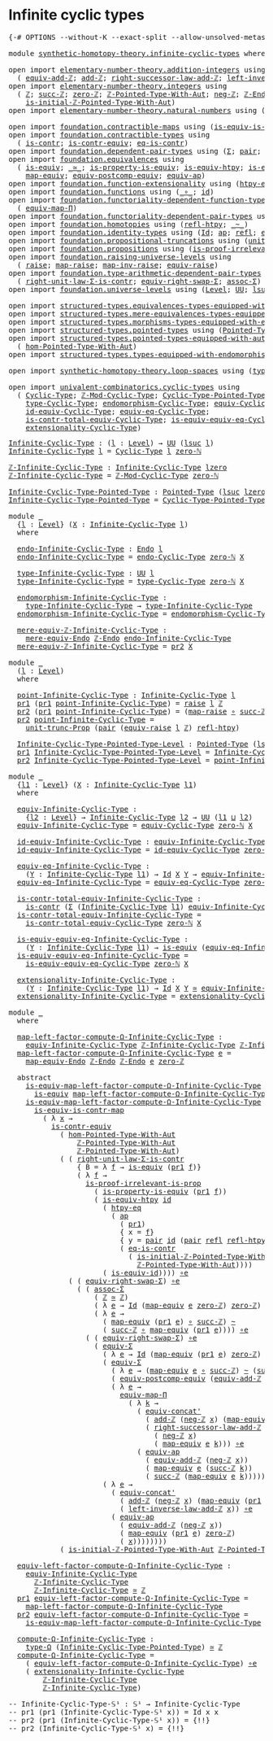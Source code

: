 # Infinite cyclic types

<pre class="Agda"><a id="34" class="Symbol">{-#</a> <a id="38" class="Keyword">OPTIONS</a> <a id="46" class="Pragma">--without-K</a> <a id="58" class="Pragma">--exact-split</a> <a id="72" class="Pragma">--allow-unsolved-metas</a> <a id="95" class="Symbol">#-}</a>

<a id="100" class="Keyword">module</a> <a id="107" href="synthetic-homotopy-theory.infinite-cyclic-types.html" class="Module">synthetic-homotopy-theory.infinite-cyclic-types</a> <a id="155" class="Keyword">where</a>

<a id="162" class="Keyword">open</a> <a id="167" class="Keyword">import</a> <a id="174" href="elementary-number-theory.addition-integers.html" class="Module">elementary-number-theory.addition-integers</a> <a id="217" class="Keyword">using</a>
  <a id="225" class="Symbol">(</a> <a id="227" href="elementary-number-theory.addition-integers.html#13897" class="Function">equiv-add-ℤ</a><a id="238" class="Symbol">;</a> <a id="240" href="elementary-number-theory.addition-integers.html#1505" class="Function">add-ℤ</a><a id="245" class="Symbol">;</a> <a id="247" href="elementary-number-theory.addition-integers.html#4016" class="Function">right-successor-law-add-ℤ</a><a id="272" class="Symbol">;</a> <a id="274" href="elementary-number-theory.addition-integers.html#7179" class="Function">left-inverse-law-add-ℤ</a><a id="296" class="Symbol">)</a>
<a id="298" class="Keyword">open</a> <a id="303" class="Keyword">import</a> <a id="310" href="elementary-number-theory.integers.html" class="Module">elementary-number-theory.integers</a> <a id="344" class="Keyword">using</a>
  <a id="352" class="Symbol">(</a> <a id="354" href="elementary-number-theory.integers.html#1907" class="Function">ℤ</a><a id="355" class="Symbol">;</a> <a id="357" href="elementary-number-theory.integers.html#3491" class="Function">succ-ℤ</a><a id="363" class="Symbol">;</a> <a id="365" href="elementary-number-theory.integers.html#2150" class="Function">zero-ℤ</a><a id="371" class="Symbol">;</a> <a id="373" href="elementary-number-theory.integers.html#11384" class="Function">ℤ-Pointed-Type-With-Aut</a><a id="396" class="Symbol">;</a> <a id="398" href="elementary-number-theory.integers.html#3916" class="Function">neg-ℤ</a><a id="403" class="Symbol">;</a> <a id="405" href="elementary-number-theory.integers.html#3816" class="Function">ℤ-Endo</a><a id="411" class="Symbol">;</a>
    <a id="417" href="elementary-number-theory.integers.html#20883" class="Function">is-initial-ℤ-Pointed-Type-With-Aut</a><a id="451" class="Symbol">)</a>
<a id="453" class="Keyword">open</a> <a id="458" class="Keyword">import</a> <a id="465" href="elementary-number-theory.natural-numbers.html" class="Module">elementary-number-theory.natural-numbers</a> <a id="506" class="Keyword">using</a> <a id="512" class="Symbol">(</a><a id="513" href="elementary-number-theory.natural-numbers.html#1551" class="InductiveConstructor">zero-ℕ</a><a id="519" class="Symbol">)</a>

<a id="522" class="Keyword">open</a> <a id="527" class="Keyword">import</a> <a id="534" href="foundation.contractible-maps.html" class="Module">foundation.contractible-maps</a> <a id="563" class="Keyword">using</a> <a id="569" class="Symbol">(</a><a id="570" href="foundation-core.contractible-maps.html#2380" class="Function">is-equiv-is-contr-map</a><a id="591" class="Symbol">)</a>
<a id="593" class="Keyword">open</a> <a id="598" class="Keyword">import</a> <a id="605" href="foundation.contractible-types.html" class="Module">foundation.contractible-types</a> <a id="635" class="Keyword">using</a>
  <a id="643" class="Symbol">(</a> <a id="645" href="foundation-core.contractible-types.html#1006" class="Function">is-contr</a><a id="653" class="Symbol">;</a> <a id="655" href="foundation-core.contractible-types.html#3304" class="Function">is-contr-equiv</a><a id="669" class="Symbol">;</a> <a id="671" href="foundation-core.contractible-types.html#1311" class="Function">eq-is-contr</a><a id="682" class="Symbol">)</a>
<a id="684" class="Keyword">open</a> <a id="689" class="Keyword">import</a> <a id="696" href="foundation.dependent-pair-types.html" class="Module">foundation.dependent-pair-types</a> <a id="728" class="Keyword">using</a> <a id="734" class="Symbol">(</a><a id="735" href="foundation-core.dependent-pair-types.html#515" class="Record">Σ</a><a id="736" class="Symbol">;</a> <a id="738" href="foundation-core.dependent-pair-types.html#588" class="InductiveConstructor">pair</a><a id="742" class="Symbol">;</a> <a id="744" href="foundation-core.dependent-pair-types.html#605" class="Field">pr1</a><a id="747" class="Symbol">;</a> <a id="749" href="foundation-core.dependent-pair-types.html#617" class="Field">pr2</a><a id="752" class="Symbol">)</a>
<a id="754" class="Keyword">open</a> <a id="759" class="Keyword">import</a> <a id="766" href="foundation.equivalences.html" class="Module">foundation.equivalences</a> <a id="790" class="Keyword">using</a>
  <a id="798" class="Symbol">(</a> <a id="800" href="foundation-core.equivalences.html#1556" class="Function">is-equiv</a><a id="808" class="Symbol">;</a> <a id="810" href="foundation-core.equivalences.html#1621" class="Function Operator">_≃_</a><a id="813" class="Symbol">;</a> <a id="815" href="foundation.equivalences.html#12145" class="Function">is-property-is-equiv</a><a id="835" class="Symbol">;</a> <a id="837" href="foundation-core.equivalences.html#10158" class="Function">is-equiv-htpy</a><a id="850" class="Symbol">;</a> <a id="852" href="foundation-core.equivalences.html#2323" class="Function">is-equiv-id</a><a id="863" class="Symbol">;</a> <a id="865" href="foundation-core.equivalences.html#7869" class="Function Operator">_∘e_</a><a id="869" class="Symbol">;</a>
    <a id="875" href="foundation-core.equivalences.html#1821" class="Function">map-equiv</a><a id="884" class="Symbol">;</a> <a id="886" href="foundation.equivalences.html#17466" class="Function">equiv-postcomp-equiv</a><a id="906" class="Symbol">;</a> <a id="908" href="foundation-core.equivalences.html#16746" class="Function">equiv-ap</a><a id="916" class="Symbol">)</a>
<a id="918" class="Keyword">open</a> <a id="923" class="Keyword">import</a> <a id="930" href="foundation.function-extensionality.html" class="Module">foundation.function-extensionality</a> <a id="965" class="Keyword">using</a> <a id="971" class="Symbol">(</a><a id="972" href="foundation-core.function-extensionality.html#965" class="Function">htpy-eq</a><a id="979" class="Symbol">)</a>
<a id="981" class="Keyword">open</a> <a id="986" class="Keyword">import</a> <a id="993" href="foundation.functions.html" class="Module">foundation.functions</a> <a id="1014" class="Keyword">using</a> <a id="1020" class="Symbol">(</a><a id="1021" href="foundation-core.functions.html#420" class="Function Operator">_∘_</a><a id="1024" class="Symbol">;</a> <a id="1026" href="foundation-core.functions.html#322" class="Function">id</a><a id="1028" class="Symbol">)</a>
<a id="1030" class="Keyword">open</a> <a id="1035" class="Keyword">import</a> <a id="1042" href="foundation.functoriality-dependent-function-types.html" class="Module">foundation.functoriality-dependent-function-types</a> <a id="1092" class="Keyword">using</a>
  <a id="1100" class="Symbol">(</a> <a id="1102" href="foundation-core.functoriality-dependent-function-types.html#2227" class="Function">equiv-map-Π</a><a id="1113" class="Symbol">)</a>
<a id="1115" class="Keyword">open</a> <a id="1120" class="Keyword">import</a> <a id="1127" href="foundation.functoriality-dependent-pair-types.html" class="Module">foundation.functoriality-dependent-pair-types</a> <a id="1173" class="Keyword">using</a> <a id="1179" class="Symbol">(</a><a id="1180" href="foundation-core.functoriality-dependent-pair-types.html#10434" class="Function">equiv-Σ</a><a id="1187" class="Symbol">)</a>
<a id="1189" class="Keyword">open</a> <a id="1194" class="Keyword">import</a> <a id="1201" href="foundation.homotopies.html" class="Module">foundation.homotopies</a> <a id="1223" class="Keyword">using</a> <a id="1229" class="Symbol">(</a><a id="1230" href="foundation-core.homotopies.html#741" class="Function">refl-htpy</a><a id="1239" class="Symbol">;</a> <a id="1241" href="foundation-core.homotopies.html#627" class="Function Operator">_~_</a><a id="1244" class="Symbol">)</a>
<a id="1246" class="Keyword">open</a> <a id="1251" class="Keyword">import</a> <a id="1258" href="foundation.identity-types.html" class="Module">foundation.identity-types</a> <a id="1284" class="Keyword">using</a> <a id="1290" class="Symbol">(</a><a id="1291" href="foundation-core.identity-types.html#1767" class="Datatype">Id</a><a id="1293" class="Symbol">;</a> <a id="1295" href="foundation-core.identity-types.html#4003" class="Function">ap</a><a id="1297" class="Symbol">;</a> <a id="1299" href="foundation-core.identity-types.html#1820" class="InductiveConstructor">refl</a><a id="1303" class="Symbol">;</a> <a id="1305" href="foundation.identity-types.html#2709" class="Function">equiv-concat&#39;</a><a id="1318" class="Symbol">)</a>
<a id="1320" class="Keyword">open</a> <a id="1325" class="Keyword">import</a> <a id="1332" href="foundation.propositional-truncations.html" class="Module">foundation.propositional-truncations</a> <a id="1369" class="Keyword">using</a> <a id="1375" class="Symbol">(</a><a id="1376" href="foundation.propositional-truncations.html#2290" class="Function">unit-trunc-Prop</a><a id="1391" class="Symbol">)</a>
<a id="1393" class="Keyword">open</a> <a id="1398" class="Keyword">import</a> <a id="1405" href="foundation.propositions.html" class="Module">foundation.propositions</a> <a id="1429" class="Keyword">using</a> <a id="1435" class="Symbol">(</a><a id="1436" href="foundation-core.propositions.html#3047" class="Function">is-proof-irrelevant-is-prop</a><a id="1463" class="Symbol">)</a>
<a id="1465" class="Keyword">open</a> <a id="1470" class="Keyword">import</a> <a id="1477" href="foundation.raising-universe-levels.html" class="Module">foundation.raising-universe-levels</a> <a id="1512" class="Keyword">using</a>
  <a id="1520" class="Symbol">(</a> <a id="1522" href="foundation.raising-universe-levels.html#973" class="Datatype">raise</a><a id="1527" class="Symbol">;</a> <a id="1529" href="foundation.raising-universe-levels.html#1038" class="InductiveConstructor">map-raise</a><a id="1538" class="Symbol">;</a> <a id="1540" href="foundation.raising-universe-levels.html#1114" class="Function">map-inv-raise</a><a id="1553" class="Symbol">;</a> <a id="1555" href="foundation.raising-universe-levels.html#1550" class="Function">equiv-raise</a><a id="1566" class="Symbol">)</a>
<a id="1568" class="Keyword">open</a> <a id="1573" class="Keyword">import</a> <a id="1580" href="foundation.type-arithmetic-dependent-pair-types.html" class="Module">foundation.type-arithmetic-dependent-pair-types</a> <a id="1628" class="Keyword">using</a>
  <a id="1636" class="Symbol">(</a> <a id="1638" href="foundation-core.type-arithmetic-dependent-pair-types.html#4314" class="Function">right-unit-law-Σ-is-contr</a><a id="1663" class="Symbol">;</a> <a id="1665" href="foundation-core.type-arithmetic-dependent-pair-types.html#11512" class="Function">equiv-right-swap-Σ</a><a id="1683" class="Symbol">;</a> <a id="1685" href="foundation-core.type-arithmetic-dependent-pair-types.html#5675" class="Function">assoc-Σ</a><a id="1692" class="Symbol">)</a>
<a id="1694" class="Keyword">open</a> <a id="1699" class="Keyword">import</a> <a id="1706" href="foundation.universe-levels.html" class="Module">foundation.universe-levels</a> <a id="1733" class="Keyword">using</a> <a id="1739" class="Symbol">(</a><a id="1740" href="Agda.Primitive.html#597" class="Postulate">Level</a><a id="1745" class="Symbol">;</a> <a id="1747" href="foundation-core.universe-levels.html#235" class="Primitive">UU</a><a id="1749" class="Symbol">;</a> <a id="1751" href="Agda.Primitive.html#780" class="Primitive">lsuc</a><a id="1755" class="Symbol">;</a> <a id="1757" href="Agda.Primitive.html#764" class="Primitive">lzero</a><a id="1762" class="Symbol">;</a> <a id="1764" href="Agda.Primitive.html#810" class="Primitive Operator">_⊔_</a><a id="1767" class="Symbol">)</a>

<a id="1770" class="Keyword">open</a> <a id="1775" class="Keyword">import</a> <a id="1782" href="structured-types.equivalences-types-equipped-with-endomorphisms.html" class="Module">structured-types.equivalences-types-equipped-with-endomorphisms</a>
<a id="1846" class="Keyword">open</a> <a id="1851" class="Keyword">import</a> <a id="1858" href="structured-types.mere-equivalences-types-equipped-with-endomorphisms.html" class="Module">structured-types.mere-equivalences-types-equipped-with-endomorphisms</a>
<a id="1927" class="Keyword">open</a> <a id="1932" class="Keyword">import</a> <a id="1939" href="structured-types.morphisms-types-equipped-with-endomorphisms.html" class="Module">structured-types.morphisms-types-equipped-with-endomorphisms</a>
<a id="2000" class="Keyword">open</a> <a id="2005" class="Keyword">import</a> <a id="2012" href="structured-types.pointed-types.html" class="Module">structured-types.pointed-types</a> <a id="2043" class="Keyword">using</a> <a id="2049" class="Symbol">(</a><a id="2050" href="structured-types.pointed-types.html#383" class="Function">Pointed-Type</a><a id="2062" class="Symbol">)</a>
<a id="2064" class="Keyword">open</a> <a id="2069" class="Keyword">import</a> <a id="2076" href="structured-types.pointed-types-equipped-with-automorphisms.html" class="Module">structured-types.pointed-types-equipped-with-automorphisms</a> <a id="2135" class="Keyword">using</a>
  <a id="2143" class="Symbol">(</a> <a id="2145" href="structured-types.pointed-types-equipped-with-automorphisms.html#2515" class="Function">hom-Pointed-Type-With-Aut</a><a id="2170" class="Symbol">)</a>
<a id="2172" class="Keyword">open</a> <a id="2177" class="Keyword">import</a> <a id="2184" href="structured-types.types-equipped-with-endomorphisms.html" class="Module">structured-types.types-equipped-with-endomorphisms</a>

<a id="2236" class="Keyword">open</a> <a id="2241" class="Keyword">import</a> <a id="2248" href="synthetic-homotopy-theory.loop-spaces.html" class="Module">synthetic-homotopy-theory.loop-spaces</a> <a id="2286" class="Keyword">using</a> <a id="2292" class="Symbol">(</a><a id="2293" href="synthetic-homotopy-theory.loop-spaces.html#1115" class="Function">type-Ω</a><a id="2299" class="Symbol">)</a>

<a id="2302" class="Keyword">open</a> <a id="2307" class="Keyword">import</a> <a id="2314" href="univalent-combinatorics.cyclic-types.html" class="Module">univalent-combinatorics.cyclic-types</a> <a id="2351" class="Keyword">using</a>
  <a id="2359" class="Symbol">(</a> <a id="2361" href="univalent-combinatorics.cyclic-types.html#4225" class="Function">Cyclic-Type</a><a id="2372" class="Symbol">;</a> <a id="2374" href="univalent-combinatorics.cyclic-types.html#5695" class="Function">ℤ-Mod-Cyclic-Type</a><a id="2391" class="Symbol">;</a> <a id="2393" href="univalent-combinatorics.cyclic-types.html#5958" class="Function">Cyclic-Type-Pointed-Type</a><a id="2417" class="Symbol">;</a> <a id="2419" href="univalent-combinatorics.cyclic-types.html#4382" class="Function">endo-Cyclic-Type</a><a id="2435" class="Symbol">;</a>
    <a id="2441" href="univalent-combinatorics.cyclic-types.html#4438" class="Function">type-Cyclic-Type</a><a id="2457" class="Symbol">;</a> <a id="2459" href="univalent-combinatorics.cyclic-types.html#4513" class="Function">endomorphism-Cyclic-Type</a><a id="2483" class="Symbol">;</a> <a id="2485" href="univalent-combinatorics.cyclic-types.html#6272" class="Function">equiv-Cyclic-Type</a><a id="2502" class="Symbol">;</a>
    <a id="2508" href="univalent-combinatorics.cyclic-types.html#7111" class="Function">id-equiv-Cyclic-Type</a><a id="2528" class="Symbol">;</a> <a id="2530" href="univalent-combinatorics.cyclic-types.html#7272" class="Function">equiv-eq-Cyclic-Type</a><a id="2550" class="Symbol">;</a>
    <a id="2556" href="univalent-combinatorics.cyclic-types.html#7411" class="Function">is-contr-total-equiv-Cyclic-Type</a><a id="2588" class="Symbol">;</a> <a id="2590" href="univalent-combinatorics.cyclic-types.html#7890" class="Function">is-equiv-equiv-eq-Cyclic-Type</a><a id="2619" class="Symbol">;</a>
    <a id="2625" href="univalent-combinatorics.cyclic-types.html#8168" class="Function">extensionality-Cyclic-Type</a><a id="2651" class="Symbol">)</a>
</pre>
<pre class="Agda"><a id="Infinite-Cyclic-Type"></a><a id="2666" href="synthetic-homotopy-theory.infinite-cyclic-types.html#2666" class="Function">Infinite-Cyclic-Type</a> <a id="2687" class="Symbol">:</a> <a id="2689" class="Symbol">(</a><a id="2690" href="synthetic-homotopy-theory.infinite-cyclic-types.html#2690" class="Bound">l</a> <a id="2692" class="Symbol">:</a> <a id="2694" href="Agda.Primitive.html#597" class="Postulate">Level</a><a id="2699" class="Symbol">)</a> <a id="2701" class="Symbol">→</a> <a id="2703" href="foundation-core.universe-levels.html#235" class="Primitive">UU</a> <a id="2706" class="Symbol">(</a><a id="2707" href="Agda.Primitive.html#780" class="Primitive">lsuc</a> <a id="2712" href="synthetic-homotopy-theory.infinite-cyclic-types.html#2690" class="Bound">l</a><a id="2713" class="Symbol">)</a>
<a id="2715" href="synthetic-homotopy-theory.infinite-cyclic-types.html#2666" class="Function">Infinite-Cyclic-Type</a> <a id="2736" href="synthetic-homotopy-theory.infinite-cyclic-types.html#2736" class="Bound">l</a> <a id="2738" class="Symbol">=</a> <a id="2740" href="univalent-combinatorics.cyclic-types.html#4225" class="Function">Cyclic-Type</a> <a id="2752" href="synthetic-homotopy-theory.infinite-cyclic-types.html#2736" class="Bound">l</a> <a id="2754" href="elementary-number-theory.natural-numbers.html#1551" class="InductiveConstructor">zero-ℕ</a> 

<a id="ℤ-Infinite-Cyclic-Type"></a><a id="2763" href="synthetic-homotopy-theory.infinite-cyclic-types.html#2763" class="Function">ℤ-Infinite-Cyclic-Type</a> <a id="2786" class="Symbol">:</a> <a id="2788" href="synthetic-homotopy-theory.infinite-cyclic-types.html#2666" class="Function">Infinite-Cyclic-Type</a> <a id="2809" href="Agda.Primitive.html#764" class="Primitive">lzero</a>
<a id="2815" href="synthetic-homotopy-theory.infinite-cyclic-types.html#2763" class="Function">ℤ-Infinite-Cyclic-Type</a> <a id="2838" class="Symbol">=</a> <a id="2840" href="univalent-combinatorics.cyclic-types.html#5695" class="Function">ℤ-Mod-Cyclic-Type</a> <a id="2858" href="elementary-number-theory.natural-numbers.html#1551" class="InductiveConstructor">zero-ℕ</a>

<a id="Infinite-Cyclic-Type-Pointed-Type"></a><a id="2866" href="synthetic-homotopy-theory.infinite-cyclic-types.html#2866" class="Function">Infinite-Cyclic-Type-Pointed-Type</a> <a id="2900" class="Symbol">:</a> <a id="2902" href="structured-types.pointed-types.html#383" class="Function">Pointed-Type</a> <a id="2915" class="Symbol">(</a><a id="2916" href="Agda.Primitive.html#780" class="Primitive">lsuc</a> <a id="2921" href="Agda.Primitive.html#764" class="Primitive">lzero</a><a id="2926" class="Symbol">)</a>
<a id="2928" href="synthetic-homotopy-theory.infinite-cyclic-types.html#2866" class="Function">Infinite-Cyclic-Type-Pointed-Type</a> <a id="2962" class="Symbol">=</a> <a id="2964" href="univalent-combinatorics.cyclic-types.html#5958" class="Function">Cyclic-Type-Pointed-Type</a> <a id="2989" href="elementary-number-theory.natural-numbers.html#1551" class="InductiveConstructor">zero-ℕ</a>

<a id="2997" class="Keyword">module</a> <a id="3004" href="synthetic-homotopy-theory.infinite-cyclic-types.html#3004" class="Module">_</a>
  <a id="3008" class="Symbol">{</a><a id="3009" href="synthetic-homotopy-theory.infinite-cyclic-types.html#3009" class="Bound">l</a> <a id="3011" class="Symbol">:</a> <a id="3013" href="Agda.Primitive.html#597" class="Postulate">Level</a><a id="3018" class="Symbol">}</a> <a id="3020" class="Symbol">(</a><a id="3021" href="synthetic-homotopy-theory.infinite-cyclic-types.html#3021" class="Bound">X</a> <a id="3023" class="Symbol">:</a> <a id="3025" href="synthetic-homotopy-theory.infinite-cyclic-types.html#2666" class="Function">Infinite-Cyclic-Type</a> <a id="3046" href="synthetic-homotopy-theory.infinite-cyclic-types.html#3009" class="Bound">l</a><a id="3047" class="Symbol">)</a>
  <a id="3051" class="Keyword">where</a>

  <a id="3060" href="synthetic-homotopy-theory.infinite-cyclic-types.html#3060" class="Function">endo-Infinite-Cyclic-Type</a> <a id="3086" class="Symbol">:</a> <a id="3088" href="structured-types.types-equipped-with-endomorphisms.html#454" class="Function">Endo</a> <a id="3093" href="synthetic-homotopy-theory.infinite-cyclic-types.html#3009" class="Bound">l</a>
  <a id="3097" href="synthetic-homotopy-theory.infinite-cyclic-types.html#3060" class="Function">endo-Infinite-Cyclic-Type</a> <a id="3123" class="Symbol">=</a> <a id="3125" href="univalent-combinatorics.cyclic-types.html#4382" class="Function">endo-Cyclic-Type</a> <a id="3142" href="elementary-number-theory.natural-numbers.html#1551" class="InductiveConstructor">zero-ℕ</a> <a id="3149" href="synthetic-homotopy-theory.infinite-cyclic-types.html#3021" class="Bound">X</a>
  
  <a id="3156" href="synthetic-homotopy-theory.infinite-cyclic-types.html#3156" class="Function">type-Infinite-Cyclic-Type</a> <a id="3182" class="Symbol">:</a> <a id="3184" href="foundation-core.universe-levels.html#235" class="Primitive">UU</a> <a id="3187" href="synthetic-homotopy-theory.infinite-cyclic-types.html#3009" class="Bound">l</a>
  <a id="3191" href="synthetic-homotopy-theory.infinite-cyclic-types.html#3156" class="Function">type-Infinite-Cyclic-Type</a> <a id="3217" class="Symbol">=</a> <a id="3219" href="univalent-combinatorics.cyclic-types.html#4438" class="Function">type-Cyclic-Type</a> <a id="3236" href="elementary-number-theory.natural-numbers.html#1551" class="InductiveConstructor">zero-ℕ</a> <a id="3243" href="synthetic-homotopy-theory.infinite-cyclic-types.html#3021" class="Bound">X</a>
  
  <a id="3250" href="synthetic-homotopy-theory.infinite-cyclic-types.html#3250" class="Function">endomorphism-Infinite-Cyclic-Type</a> <a id="3284" class="Symbol">:</a>
    <a id="3290" href="synthetic-homotopy-theory.infinite-cyclic-types.html#3156" class="Function">type-Infinite-Cyclic-Type</a> <a id="3316" class="Symbol">→</a> <a id="3318" href="synthetic-homotopy-theory.infinite-cyclic-types.html#3156" class="Function">type-Infinite-Cyclic-Type</a>
  <a id="3346" href="synthetic-homotopy-theory.infinite-cyclic-types.html#3250" class="Function">endomorphism-Infinite-Cyclic-Type</a> <a id="3380" class="Symbol">=</a> <a id="3382" href="univalent-combinatorics.cyclic-types.html#4513" class="Function">endomorphism-Cyclic-Type</a> <a id="3407" href="elementary-number-theory.natural-numbers.html#1551" class="InductiveConstructor">zero-ℕ</a> <a id="3414" href="synthetic-homotopy-theory.infinite-cyclic-types.html#3021" class="Bound">X</a>

  <a id="3419" href="synthetic-homotopy-theory.infinite-cyclic-types.html#3419" class="Function">mere-equiv-ℤ-Infinite-Cyclic-Type</a> <a id="3453" class="Symbol">:</a>
    <a id="3459" href="structured-types.mere-equivalences-types-equipped-with-endomorphisms.html#944" class="Function">mere-equiv-Endo</a> <a id="3475" href="elementary-number-theory.integers.html#3816" class="Function">ℤ-Endo</a> <a id="3482" href="synthetic-homotopy-theory.infinite-cyclic-types.html#3060" class="Function">endo-Infinite-Cyclic-Type</a>
  <a id="3510" href="synthetic-homotopy-theory.infinite-cyclic-types.html#3419" class="Function">mere-equiv-ℤ-Infinite-Cyclic-Type</a> <a id="3544" class="Symbol">=</a> <a id="3546" href="foundation-core.dependent-pair-types.html#617" class="Field">pr2</a> <a id="3550" href="synthetic-homotopy-theory.infinite-cyclic-types.html#3021" class="Bound">X</a>
  
<a id="3555" class="Keyword">module</a> <a id="3562" href="synthetic-homotopy-theory.infinite-cyclic-types.html#3562" class="Module">_</a>
  <a id="3566" class="Symbol">(</a><a id="3567" href="synthetic-homotopy-theory.infinite-cyclic-types.html#3567" class="Bound">l</a> <a id="3569" class="Symbol">:</a> <a id="3571" href="Agda.Primitive.html#597" class="Postulate">Level</a><a id="3576" class="Symbol">)</a>
  <a id="3580" class="Keyword">where</a>

  <a id="3589" href="synthetic-homotopy-theory.infinite-cyclic-types.html#3589" class="Function">point-Infinite-Cyclic-Type</a> <a id="3616" class="Symbol">:</a> <a id="3618" href="synthetic-homotopy-theory.infinite-cyclic-types.html#2666" class="Function">Infinite-Cyclic-Type</a> <a id="3639" href="synthetic-homotopy-theory.infinite-cyclic-types.html#3567" class="Bound">l</a>
  <a id="3643" href="foundation-core.dependent-pair-types.html#605" class="Field">pr1</a> <a id="3647" class="Symbol">(</a><a id="3648" href="foundation-core.dependent-pair-types.html#605" class="Field">pr1</a> <a id="3652" href="synthetic-homotopy-theory.infinite-cyclic-types.html#3589" class="Function">point-Infinite-Cyclic-Type</a><a id="3678" class="Symbol">)</a> <a id="3680" class="Symbol">=</a> <a id="3682" href="foundation.raising-universe-levels.html#973" class="Datatype">raise</a> <a id="3688" href="synthetic-homotopy-theory.infinite-cyclic-types.html#3567" class="Bound">l</a> <a id="3690" href="elementary-number-theory.integers.html#1907" class="Function">ℤ</a>
  <a id="3694" href="foundation-core.dependent-pair-types.html#617" class="Field">pr2</a> <a id="3698" class="Symbol">(</a><a id="3699" href="foundation-core.dependent-pair-types.html#605" class="Field">pr1</a> <a id="3703" href="synthetic-homotopy-theory.infinite-cyclic-types.html#3589" class="Function">point-Infinite-Cyclic-Type</a><a id="3729" class="Symbol">)</a> <a id="3731" class="Symbol">=</a> <a id="3733" class="Symbol">(</a><a id="3734" href="foundation.raising-universe-levels.html#1038" class="InductiveConstructor">map-raise</a> <a id="3744" href="foundation-core.functions.html#420" class="Function Operator">∘</a> <a id="3746" href="elementary-number-theory.integers.html#3491" class="Function">succ-ℤ</a><a id="3752" class="Symbol">)</a> <a id="3754" href="foundation-core.functions.html#420" class="Function Operator">∘</a> <a id="3756" href="foundation.raising-universe-levels.html#1114" class="Function">map-inv-raise</a>
  <a id="3772" href="foundation-core.dependent-pair-types.html#617" class="Field">pr2</a> <a id="3776" href="synthetic-homotopy-theory.infinite-cyclic-types.html#3589" class="Function">point-Infinite-Cyclic-Type</a> <a id="3803" class="Symbol">=</a>
    <a id="3809" href="foundation.propositional-truncations.html#2290" class="Function">unit-trunc-Prop</a> <a id="3825" class="Symbol">(</a><a id="3826" href="foundation-core.dependent-pair-types.html#588" class="InductiveConstructor">pair</a> <a id="3831" class="Symbol">(</a><a id="3832" href="foundation.raising-universe-levels.html#1550" class="Function">equiv-raise</a> <a id="3844" href="synthetic-homotopy-theory.infinite-cyclic-types.html#3567" class="Bound">l</a> <a id="3846" href="elementary-number-theory.integers.html#1907" class="Function">ℤ</a><a id="3847" class="Symbol">)</a> <a id="3849" href="foundation-core.homotopies.html#741" class="Function">refl-htpy</a><a id="3858" class="Symbol">)</a>

  <a id="3863" href="synthetic-homotopy-theory.infinite-cyclic-types.html#3863" class="Function">Infinite-Cyclic-Type-Pointed-Type-Level</a> <a id="3903" class="Symbol">:</a> <a id="3905" href="structured-types.pointed-types.html#383" class="Function">Pointed-Type</a> <a id="3918" class="Symbol">(</a><a id="3919" href="Agda.Primitive.html#780" class="Primitive">lsuc</a> <a id="3924" href="synthetic-homotopy-theory.infinite-cyclic-types.html#3567" class="Bound">l</a><a id="3925" class="Symbol">)</a>
  <a id="3929" href="foundation-core.dependent-pair-types.html#605" class="Field">pr1</a> <a id="3933" href="synthetic-homotopy-theory.infinite-cyclic-types.html#3863" class="Function">Infinite-Cyclic-Type-Pointed-Type-Level</a> <a id="3973" class="Symbol">=</a> <a id="3975" href="synthetic-homotopy-theory.infinite-cyclic-types.html#2666" class="Function">Infinite-Cyclic-Type</a> <a id="3996" href="synthetic-homotopy-theory.infinite-cyclic-types.html#3567" class="Bound">l</a>
  <a id="4000" href="foundation-core.dependent-pair-types.html#617" class="Field">pr2</a> <a id="4004" href="synthetic-homotopy-theory.infinite-cyclic-types.html#3863" class="Function">Infinite-Cyclic-Type-Pointed-Type-Level</a> <a id="4044" class="Symbol">=</a> <a id="4046" href="synthetic-homotopy-theory.infinite-cyclic-types.html#3589" class="Function">point-Infinite-Cyclic-Type</a>

<a id="4074" class="Keyword">module</a> <a id="4081" href="synthetic-homotopy-theory.infinite-cyclic-types.html#4081" class="Module">_</a>
  <a id="4085" class="Symbol">{</a><a id="4086" href="synthetic-homotopy-theory.infinite-cyclic-types.html#4086" class="Bound">l1</a> <a id="4089" class="Symbol">:</a> <a id="4091" href="Agda.Primitive.html#597" class="Postulate">Level</a><a id="4096" class="Symbol">}</a> <a id="4098" class="Symbol">(</a><a id="4099" href="synthetic-homotopy-theory.infinite-cyclic-types.html#4099" class="Bound">X</a> <a id="4101" class="Symbol">:</a> <a id="4103" href="synthetic-homotopy-theory.infinite-cyclic-types.html#2666" class="Function">Infinite-Cyclic-Type</a> <a id="4124" href="synthetic-homotopy-theory.infinite-cyclic-types.html#4086" class="Bound">l1</a><a id="4126" class="Symbol">)</a> 
  <a id="4131" class="Keyword">where</a>
  
  <a id="4142" href="synthetic-homotopy-theory.infinite-cyclic-types.html#4142" class="Function">equiv-Infinite-Cyclic-Type</a> <a id="4169" class="Symbol">:</a>
    <a id="4175" class="Symbol">{</a><a id="4176" href="synthetic-homotopy-theory.infinite-cyclic-types.html#4176" class="Bound">l2</a> <a id="4179" class="Symbol">:</a> <a id="4181" href="Agda.Primitive.html#597" class="Postulate">Level</a><a id="4186" class="Symbol">}</a> <a id="4188" class="Symbol">→</a> <a id="4190" href="synthetic-homotopy-theory.infinite-cyclic-types.html#2666" class="Function">Infinite-Cyclic-Type</a> <a id="4211" href="synthetic-homotopy-theory.infinite-cyclic-types.html#4176" class="Bound">l2</a> <a id="4214" class="Symbol">→</a> <a id="4216" href="foundation-core.universe-levels.html#235" class="Primitive">UU</a> <a id="4219" class="Symbol">(</a><a id="4220" href="synthetic-homotopy-theory.infinite-cyclic-types.html#4086" class="Bound">l1</a> <a id="4223" href="Agda.Primitive.html#810" class="Primitive Operator">⊔</a> <a id="4225" href="synthetic-homotopy-theory.infinite-cyclic-types.html#4176" class="Bound">l2</a><a id="4227" class="Symbol">)</a>
  <a id="4231" href="synthetic-homotopy-theory.infinite-cyclic-types.html#4142" class="Function">equiv-Infinite-Cyclic-Type</a> <a id="4258" class="Symbol">=</a> <a id="4260" href="univalent-combinatorics.cyclic-types.html#6272" class="Function">equiv-Cyclic-Type</a> <a id="4278" href="elementary-number-theory.natural-numbers.html#1551" class="InductiveConstructor">zero-ℕ</a> <a id="4285" href="synthetic-homotopy-theory.infinite-cyclic-types.html#4099" class="Bound">X</a>

  <a id="4290" href="synthetic-homotopy-theory.infinite-cyclic-types.html#4290" class="Function">id-equiv-Infinite-Cyclic-Type</a> <a id="4320" class="Symbol">:</a> <a id="4322" href="synthetic-homotopy-theory.infinite-cyclic-types.html#4142" class="Function">equiv-Infinite-Cyclic-Type</a> <a id="4349" href="synthetic-homotopy-theory.infinite-cyclic-types.html#4099" class="Bound">X</a>
  <a id="4353" href="synthetic-homotopy-theory.infinite-cyclic-types.html#4290" class="Function">id-equiv-Infinite-Cyclic-Type</a> <a id="4383" class="Symbol">=</a> <a id="4385" href="univalent-combinatorics.cyclic-types.html#7111" class="Function">id-equiv-Cyclic-Type</a> <a id="4406" href="elementary-number-theory.natural-numbers.html#1551" class="InductiveConstructor">zero-ℕ</a> <a id="4413" href="synthetic-homotopy-theory.infinite-cyclic-types.html#4099" class="Bound">X</a>

  <a id="4418" href="synthetic-homotopy-theory.infinite-cyclic-types.html#4418" class="Function">equiv-eq-Infinite-Cyclic-Type</a> <a id="4448" class="Symbol">:</a>
    <a id="4454" class="Symbol">(</a><a id="4455" href="synthetic-homotopy-theory.infinite-cyclic-types.html#4455" class="Bound">Y</a> <a id="4457" class="Symbol">:</a> <a id="4459" href="synthetic-homotopy-theory.infinite-cyclic-types.html#2666" class="Function">Infinite-Cyclic-Type</a> <a id="4480" href="synthetic-homotopy-theory.infinite-cyclic-types.html#4086" class="Bound">l1</a><a id="4482" class="Symbol">)</a> <a id="4484" class="Symbol">→</a> <a id="4486" href="foundation-core.identity-types.html#1767" class="Datatype">Id</a> <a id="4489" href="synthetic-homotopy-theory.infinite-cyclic-types.html#4099" class="Bound">X</a> <a id="4491" href="synthetic-homotopy-theory.infinite-cyclic-types.html#4455" class="Bound">Y</a> <a id="4493" class="Symbol">→</a> <a id="4495" href="synthetic-homotopy-theory.infinite-cyclic-types.html#4142" class="Function">equiv-Infinite-Cyclic-Type</a> <a id="4522" href="synthetic-homotopy-theory.infinite-cyclic-types.html#4455" class="Bound">Y</a>
  <a id="4526" href="synthetic-homotopy-theory.infinite-cyclic-types.html#4418" class="Function">equiv-eq-Infinite-Cyclic-Type</a> <a id="4556" class="Symbol">=</a> <a id="4558" href="univalent-combinatorics.cyclic-types.html#7272" class="Function">equiv-eq-Cyclic-Type</a> <a id="4579" href="elementary-number-theory.natural-numbers.html#1551" class="InductiveConstructor">zero-ℕ</a> <a id="4586" href="synthetic-homotopy-theory.infinite-cyclic-types.html#4099" class="Bound">X</a>
  
  <a id="4593" href="synthetic-homotopy-theory.infinite-cyclic-types.html#4593" class="Function">is-contr-total-equiv-Infinite-Cyclic-Type</a> <a id="4635" class="Symbol">:</a>
    <a id="4641" href="foundation-core.contractible-types.html#1006" class="Function">is-contr</a> <a id="4650" class="Symbol">(</a><a id="4651" href="foundation-core.dependent-pair-types.html#515" class="Record">Σ</a> <a id="4653" class="Symbol">(</a><a id="4654" href="synthetic-homotopy-theory.infinite-cyclic-types.html#2666" class="Function">Infinite-Cyclic-Type</a> <a id="4675" href="synthetic-homotopy-theory.infinite-cyclic-types.html#4086" class="Bound">l1</a><a id="4677" class="Symbol">)</a> <a id="4679" href="synthetic-homotopy-theory.infinite-cyclic-types.html#4142" class="Function">equiv-Infinite-Cyclic-Type</a><a id="4705" class="Symbol">)</a>
  <a id="4709" href="synthetic-homotopy-theory.infinite-cyclic-types.html#4593" class="Function">is-contr-total-equiv-Infinite-Cyclic-Type</a> <a id="4751" class="Symbol">=</a>
    <a id="4757" href="univalent-combinatorics.cyclic-types.html#7411" class="Function">is-contr-total-equiv-Cyclic-Type</a> <a id="4790" href="elementary-number-theory.natural-numbers.html#1551" class="InductiveConstructor">zero-ℕ</a> <a id="4797" href="synthetic-homotopy-theory.infinite-cyclic-types.html#4099" class="Bound">X</a>

  <a id="4802" href="synthetic-homotopy-theory.infinite-cyclic-types.html#4802" class="Function">is-equiv-equiv-eq-Infinite-Cyclic-Type</a> <a id="4841" class="Symbol">:</a>
    <a id="4847" class="Symbol">(</a><a id="4848" href="synthetic-homotopy-theory.infinite-cyclic-types.html#4848" class="Bound">Y</a> <a id="4850" class="Symbol">:</a> <a id="4852" href="synthetic-homotopy-theory.infinite-cyclic-types.html#2666" class="Function">Infinite-Cyclic-Type</a> <a id="4873" href="synthetic-homotopy-theory.infinite-cyclic-types.html#4086" class="Bound">l1</a><a id="4875" class="Symbol">)</a> <a id="4877" class="Symbol">→</a> <a id="4879" href="foundation-core.equivalences.html#1556" class="Function">is-equiv</a> <a id="4888" class="Symbol">(</a><a id="4889" href="synthetic-homotopy-theory.infinite-cyclic-types.html#4418" class="Function">equiv-eq-Infinite-Cyclic-Type</a> <a id="4919" href="synthetic-homotopy-theory.infinite-cyclic-types.html#4848" class="Bound">Y</a><a id="4920" class="Symbol">)</a>
  <a id="4924" href="synthetic-homotopy-theory.infinite-cyclic-types.html#4802" class="Function">is-equiv-equiv-eq-Infinite-Cyclic-Type</a> <a id="4963" class="Symbol">=</a>
    <a id="4969" href="univalent-combinatorics.cyclic-types.html#7890" class="Function">is-equiv-equiv-eq-Cyclic-Type</a> <a id="4999" href="elementary-number-theory.natural-numbers.html#1551" class="InductiveConstructor">zero-ℕ</a> <a id="5006" href="synthetic-homotopy-theory.infinite-cyclic-types.html#4099" class="Bound">X</a>

  <a id="5011" href="synthetic-homotopy-theory.infinite-cyclic-types.html#5011" class="Function">extensionality-Infinite-Cyclic-Type</a> <a id="5047" class="Symbol">:</a>
    <a id="5053" class="Symbol">(</a><a id="5054" href="synthetic-homotopy-theory.infinite-cyclic-types.html#5054" class="Bound">Y</a> <a id="5056" class="Symbol">:</a> <a id="5058" href="synthetic-homotopy-theory.infinite-cyclic-types.html#2666" class="Function">Infinite-Cyclic-Type</a> <a id="5079" href="synthetic-homotopy-theory.infinite-cyclic-types.html#4086" class="Bound">l1</a><a id="5081" class="Symbol">)</a> <a id="5083" class="Symbol">→</a> <a id="5085" href="foundation-core.identity-types.html#1767" class="Datatype">Id</a> <a id="5088" href="synthetic-homotopy-theory.infinite-cyclic-types.html#4099" class="Bound">X</a> <a id="5090" href="synthetic-homotopy-theory.infinite-cyclic-types.html#5054" class="Bound">Y</a> <a id="5092" href="foundation-core.equivalences.html#1621" class="Function Operator">≃</a> <a id="5094" href="synthetic-homotopy-theory.infinite-cyclic-types.html#4142" class="Function">equiv-Infinite-Cyclic-Type</a> <a id="5121" href="synthetic-homotopy-theory.infinite-cyclic-types.html#5054" class="Bound">Y</a>
  <a id="5125" href="synthetic-homotopy-theory.infinite-cyclic-types.html#5011" class="Function">extensionality-Infinite-Cyclic-Type</a> <a id="5161" class="Symbol">=</a> <a id="5163" href="univalent-combinatorics.cyclic-types.html#8168" class="Function">extensionality-Cyclic-Type</a> <a id="5190" href="elementary-number-theory.natural-numbers.html#1551" class="InductiveConstructor">zero-ℕ</a> <a id="5197" href="synthetic-homotopy-theory.infinite-cyclic-types.html#4099" class="Bound">X</a>

<a id="5200" class="Keyword">module</a> <a id="5207" href="synthetic-homotopy-theory.infinite-cyclic-types.html#5207" class="Module">_</a>
  <a id="5211" class="Keyword">where</a>
  
  <a id="5222" href="synthetic-homotopy-theory.infinite-cyclic-types.html#5222" class="Function">map-left-factor-compute-Ω-Infinite-Cyclic-Type</a> <a id="5269" class="Symbol">:</a>
    <a id="5275" href="synthetic-homotopy-theory.infinite-cyclic-types.html#4142" class="Function">equiv-Infinite-Cyclic-Type</a> <a id="5302" href="synthetic-homotopy-theory.infinite-cyclic-types.html#2763" class="Function">ℤ-Infinite-Cyclic-Type</a> <a id="5325" href="synthetic-homotopy-theory.infinite-cyclic-types.html#2763" class="Function">ℤ-Infinite-Cyclic-Type</a> <a id="5348" class="Symbol">→</a> <a id="5350" href="elementary-number-theory.integers.html#1907" class="Function">ℤ</a>
  <a id="5354" href="synthetic-homotopy-theory.infinite-cyclic-types.html#5222" class="Function">map-left-factor-compute-Ω-Infinite-Cyclic-Type</a> <a id="5401" href="synthetic-homotopy-theory.infinite-cyclic-types.html#5401" class="Bound">e</a> <a id="5403" class="Symbol">=</a>
    <a id="5409" href="structured-types.equivalences-types-equipped-with-endomorphisms.html#1431" class="Function">map-equiv-Endo</a> <a id="5424" href="elementary-number-theory.integers.html#3816" class="Function">ℤ-Endo</a> <a id="5431" href="elementary-number-theory.integers.html#3816" class="Function">ℤ-Endo</a> <a id="5438" href="synthetic-homotopy-theory.infinite-cyclic-types.html#5401" class="Bound">e</a> <a id="5440" href="elementary-number-theory.integers.html#2150" class="Function">zero-ℤ</a>

  <a id="5450" class="Keyword">abstract</a>
    <a id="5463" href="synthetic-homotopy-theory.infinite-cyclic-types.html#5463" class="Function">is-equiv-map-left-factor-compute-Ω-Infinite-Cyclic-Type</a> <a id="5519" class="Symbol">:</a>
      <a id="5527" href="foundation-core.equivalences.html#1556" class="Function">is-equiv</a> <a id="5536" href="synthetic-homotopy-theory.infinite-cyclic-types.html#5222" class="Function">map-left-factor-compute-Ω-Infinite-Cyclic-Type</a>
    <a id="5587" href="synthetic-homotopy-theory.infinite-cyclic-types.html#5463" class="Function">is-equiv-map-left-factor-compute-Ω-Infinite-Cyclic-Type</a> <a id="5643" class="Symbol">=</a>
      <a id="5651" href="foundation-core.contractible-maps.html#2380" class="Function">is-equiv-is-contr-map</a>
        <a id="5681" class="Symbol">(</a> <a id="5683" class="Symbol">λ</a> <a id="5685" href="synthetic-homotopy-theory.infinite-cyclic-types.html#5685" class="Bound">x</a> <a id="5687" class="Symbol">→</a>
          <a id="5699" href="foundation-core.contractible-types.html#3304" class="Function">is-contr-equiv</a>
            <a id="5726" class="Symbol">(</a> <a id="5728" href="structured-types.pointed-types-equipped-with-automorphisms.html#2515" class="Function">hom-Pointed-Type-With-Aut</a>
                <a id="5770" href="elementary-number-theory.integers.html#11384" class="Function">ℤ-Pointed-Type-With-Aut</a>
                <a id="5810" href="elementary-number-theory.integers.html#11384" class="Function">ℤ-Pointed-Type-With-Aut</a><a id="5833" class="Symbol">)</a>
            <a id="5847" class="Symbol">(</a> <a id="5849" class="Symbol">(</a> <a id="5851" href="foundation-core.type-arithmetic-dependent-pair-types.html#4314" class="Function">right-unit-law-Σ-is-contr</a>
                <a id="5893" class="Symbol">{</a> <a id="5895" class="Argument">B</a> <a id="5897" class="Symbol">=</a> <a id="5899" class="Symbol">λ</a> <a id="5901" href="synthetic-homotopy-theory.infinite-cyclic-types.html#5901" class="Bound">f</a> <a id="5903" class="Symbol">→</a> <a id="5905" href="foundation-core.equivalences.html#1556" class="Function">is-equiv</a> <a id="5914" class="Symbol">(</a><a id="5915" href="foundation-core.dependent-pair-types.html#605" class="Field">pr1</a> <a id="5919" href="synthetic-homotopy-theory.infinite-cyclic-types.html#5901" class="Bound">f</a><a id="5920" class="Symbol">)}</a>
                <a id="5939" class="Symbol">(</a> <a id="5941" class="Symbol">λ</a> <a id="5943" href="synthetic-homotopy-theory.infinite-cyclic-types.html#5943" class="Bound">f</a> <a id="5945" class="Symbol">→</a>
                  <a id="5965" href="foundation-core.propositions.html#3047" class="Function">is-proof-irrelevant-is-prop</a>
                    <a id="6013" class="Symbol">(</a> <a id="6015" href="foundation.equivalences.html#12145" class="Function">is-property-is-equiv</a> <a id="6036" class="Symbol">(</a><a id="6037" href="foundation-core.dependent-pair-types.html#605" class="Field">pr1</a> <a id="6041" href="synthetic-homotopy-theory.infinite-cyclic-types.html#5943" class="Bound">f</a><a id="6042" class="Symbol">))</a>
                    <a id="6065" class="Symbol">(</a> <a id="6067" href="foundation-core.equivalences.html#10158" class="Function">is-equiv-htpy</a> <a id="6081" href="foundation-core.functions.html#322" class="Function">id</a>
                      <a id="6106" class="Symbol">(</a> <a id="6108" href="foundation-core.function-extensionality.html#965" class="Function">htpy-eq</a>
                        <a id="6140" class="Symbol">(</a> <a id="6142" href="foundation-core.identity-types.html#4003" class="Function">ap</a>
                          <a id="6171" class="Symbol">(</a> <a id="6173" href="foundation-core.dependent-pair-types.html#605" class="Field">pr1</a><a id="6176" class="Symbol">)</a>
                          <a id="6204" class="Symbol">{</a> <a id="6206" class="Argument">x</a> <a id="6208" class="Symbol">=</a> <a id="6210" href="synthetic-homotopy-theory.infinite-cyclic-types.html#5943" class="Bound">f</a><a id="6211" class="Symbol">}</a>
                          <a id="6239" class="Symbol">{</a> <a id="6241" class="Argument">y</a> <a id="6243" class="Symbol">=</a> <a id="6245" href="foundation-core.dependent-pair-types.html#588" class="InductiveConstructor">pair</a> <a id="6250" href="foundation-core.functions.html#322" class="Function">id</a> <a id="6253" class="Symbol">(</a><a id="6254" href="foundation-core.dependent-pair-types.html#588" class="InductiveConstructor">pair</a> <a id="6259" href="foundation-core.identity-types.html#1820" class="InductiveConstructor">refl</a> <a id="6264" href="foundation-core.homotopies.html#741" class="Function">refl-htpy</a><a id="6273" class="Symbol">)}</a>
                          <a id="6302" class="Symbol">(</a> <a id="6304" href="foundation-core.contractible-types.html#1311" class="Function">eq-is-contr</a>
                            <a id="6344" class="Symbol">(</a> <a id="6346" href="elementary-number-theory.integers.html#20883" class="Function">is-initial-ℤ-Pointed-Type-With-Aut</a>
                              <a id="6411" href="elementary-number-theory.integers.html#11384" class="Function">ℤ-Pointed-Type-With-Aut</a><a id="6434" class="Symbol">))))</a>
                      <a id="6461" class="Symbol">(</a> <a id="6463" href="foundation-core.equivalences.html#2323" class="Function">is-equiv-id</a><a id="6474" class="Symbol">))))</a> <a id="6479" href="foundation-core.equivalences.html#7869" class="Function Operator">∘e</a>
              <a id="6496" class="Symbol">(</a> <a id="6498" class="Symbol">(</a> <a id="6500" href="foundation-core.type-arithmetic-dependent-pair-types.html#11512" class="Function">equiv-right-swap-Σ</a><a id="6518" class="Symbol">)</a> <a id="6520" href="foundation-core.equivalences.html#7869" class="Function Operator">∘e</a>
                <a id="6539" class="Symbol">(</a> <a id="6541" class="Symbol">(</a> <a id="6543" href="foundation-core.type-arithmetic-dependent-pair-types.html#5675" class="Function">assoc-Σ</a>
                    <a id="6571" class="Symbol">(</a> <a id="6573" href="elementary-number-theory.integers.html#1907" class="Function">ℤ</a> <a id="6575" href="foundation-core.equivalences.html#1621" class="Function Operator">≃</a> <a id="6577" href="elementary-number-theory.integers.html#1907" class="Function">ℤ</a><a id="6578" class="Symbol">)</a>
                    <a id="6600" class="Symbol">(</a> <a id="6602" class="Symbol">λ</a> <a id="6604" href="synthetic-homotopy-theory.infinite-cyclic-types.html#6604" class="Bound">e</a> <a id="6606" class="Symbol">→</a> <a id="6608" href="foundation-core.identity-types.html#1767" class="Datatype">Id</a> <a id="6611" class="Symbol">(</a><a id="6612" href="foundation-core.equivalences.html#1821" class="Function">map-equiv</a> <a id="6622" href="synthetic-homotopy-theory.infinite-cyclic-types.html#6604" class="Bound">e</a> <a id="6624" href="elementary-number-theory.integers.html#2150" class="Function">zero-ℤ</a><a id="6630" class="Symbol">)</a> <a id="6632" href="elementary-number-theory.integers.html#2150" class="Function">zero-ℤ</a><a id="6638" class="Symbol">)</a>
                    <a id="6660" class="Symbol">(</a> <a id="6662" class="Symbol">λ</a> <a id="6664" href="synthetic-homotopy-theory.infinite-cyclic-types.html#6664" class="Bound">e</a> <a id="6666" class="Symbol">→</a>
                      <a id="6690" class="Symbol">(</a> <a id="6692" href="foundation-core.equivalences.html#1821" class="Function">map-equiv</a> <a id="6702" class="Symbol">(</a><a id="6703" href="foundation-core.dependent-pair-types.html#605" class="Field">pr1</a> <a id="6707" href="synthetic-homotopy-theory.infinite-cyclic-types.html#6664" class="Bound">e</a><a id="6708" class="Symbol">)</a> <a id="6710" href="foundation-core.functions.html#420" class="Function Operator">∘</a> <a id="6712" href="elementary-number-theory.integers.html#3491" class="Function">succ-ℤ</a><a id="6718" class="Symbol">)</a> <a id="6720" href="foundation-core.homotopies.html#627" class="Function Operator">~</a>
                      <a id="6744" class="Symbol">(</a> <a id="6746" href="elementary-number-theory.integers.html#3491" class="Function">succ-ℤ</a> <a id="6753" href="foundation-core.functions.html#420" class="Function Operator">∘</a> <a id="6755" href="foundation-core.equivalences.html#1821" class="Function">map-equiv</a> <a id="6765" class="Symbol">(</a><a id="6766" href="foundation-core.dependent-pair-types.html#605" class="Field">pr1</a> <a id="6770" href="synthetic-homotopy-theory.infinite-cyclic-types.html#6664" class="Bound">e</a><a id="6771" class="Symbol">))))</a> <a id="6776" href="foundation-core.equivalences.html#7869" class="Function Operator">∘e</a>
                  <a id="6797" class="Symbol">(</a> <a id="6799" class="Symbol">(</a> <a id="6801" href="foundation-core.type-arithmetic-dependent-pair-types.html#11512" class="Function">equiv-right-swap-Σ</a><a id="6819" class="Symbol">)</a> <a id="6821" href="foundation-core.equivalences.html#7869" class="Function Operator">∘e</a>
                    <a id="6844" class="Symbol">(</a> <a id="6846" href="foundation-core.functoriality-dependent-pair-types.html#10434" class="Function">equiv-Σ</a>
                      <a id="6876" class="Symbol">(</a> <a id="6878" class="Symbol">λ</a> <a id="6880" href="synthetic-homotopy-theory.infinite-cyclic-types.html#6880" class="Bound">e</a> <a id="6882" class="Symbol">→</a> <a id="6884" href="foundation-core.identity-types.html#1767" class="Datatype">Id</a> <a id="6887" class="Symbol">(</a><a id="6888" href="foundation-core.equivalences.html#1821" class="Function">map-equiv</a> <a id="6898" class="Symbol">(</a><a id="6899" href="foundation-core.dependent-pair-types.html#605" class="Field">pr1</a> <a id="6903" href="synthetic-homotopy-theory.infinite-cyclic-types.html#6880" class="Bound">e</a><a id="6904" class="Symbol">)</a> <a id="6906" href="elementary-number-theory.integers.html#2150" class="Function">zero-ℤ</a><a id="6912" class="Symbol">)</a> <a id="6914" href="elementary-number-theory.integers.html#2150" class="Function">zero-ℤ</a><a id="6920" class="Symbol">)</a>
                      <a id="6944" class="Symbol">(</a> <a id="6946" href="foundation-core.functoriality-dependent-pair-types.html#10434" class="Function">equiv-Σ</a>
                        <a id="6978" class="Symbol">(</a> <a id="6980" class="Symbol">λ</a> <a id="6982" href="synthetic-homotopy-theory.infinite-cyclic-types.html#6982" class="Bound">e</a> <a id="6984" class="Symbol">→</a> <a id="6986" class="Symbol">(</a><a id="6987" href="foundation-core.equivalences.html#1821" class="Function">map-equiv</a> <a id="6997" href="synthetic-homotopy-theory.infinite-cyclic-types.html#6982" class="Bound">e</a> <a id="6999" href="foundation-core.functions.html#420" class="Function Operator">∘</a> <a id="7001" href="elementary-number-theory.integers.html#3491" class="Function">succ-ℤ</a><a id="7007" class="Symbol">)</a> <a id="7009" href="foundation-core.homotopies.html#627" class="Function Operator">~</a> <a id="7011" class="Symbol">(</a><a id="7012" href="elementary-number-theory.integers.html#3491" class="Function">succ-ℤ</a> <a id="7019" href="foundation-core.functions.html#420" class="Function Operator">∘</a> <a id="7021" href="foundation-core.equivalences.html#1821" class="Function">map-equiv</a> <a id="7031" href="synthetic-homotopy-theory.infinite-cyclic-types.html#6982" class="Bound">e</a><a id="7032" class="Symbol">))</a>
                        <a id="7059" class="Symbol">(</a> <a id="7061" href="foundation.equivalences.html#17466" class="Function">equiv-postcomp-equiv</a> <a id="7082" class="Symbol">(</a><a id="7083" href="elementary-number-theory.addition-integers.html#13897" class="Function">equiv-add-ℤ</a> <a id="7095" class="Symbol">(</a><a id="7096" href="elementary-number-theory.integers.html#3916" class="Function">neg-ℤ</a> <a id="7102" href="synthetic-homotopy-theory.infinite-cyclic-types.html#5685" class="Bound">x</a><a id="7103" class="Symbol">))</a> <a id="7106" href="elementary-number-theory.integers.html#1907" class="Function">ℤ</a><a id="7107" class="Symbol">)</a>
                        <a id="7133" class="Symbol">(</a> <a id="7135" class="Symbol">λ</a> <a id="7137" href="synthetic-homotopy-theory.infinite-cyclic-types.html#7137" class="Bound">e</a> <a id="7139" class="Symbol">→</a>
                          <a id="7167" href="foundation-core.functoriality-dependent-function-types.html#2227" class="Function">equiv-map-Π</a>
                            <a id="7207" class="Symbol">(</a> <a id="7209" class="Symbol">λ</a> <a id="7211" href="synthetic-homotopy-theory.infinite-cyclic-types.html#7211" class="Bound">k</a> <a id="7213" class="Symbol">→</a>
                              <a id="7245" class="Symbol">(</a> <a id="7247" href="foundation.identity-types.html#2709" class="Function">equiv-concat&#39;</a>
                                <a id="7293" class="Symbol">(</a> <a id="7295" href="elementary-number-theory.addition-integers.html#1505" class="Function">add-ℤ</a> <a id="7301" class="Symbol">(</a><a id="7302" href="elementary-number-theory.integers.html#3916" class="Function">neg-ℤ</a> <a id="7308" href="synthetic-homotopy-theory.infinite-cyclic-types.html#5685" class="Bound">x</a><a id="7309" class="Symbol">)</a> <a id="7311" class="Symbol">(</a><a id="7312" href="foundation-core.equivalences.html#1821" class="Function">map-equiv</a> <a id="7322" href="synthetic-homotopy-theory.infinite-cyclic-types.html#7137" class="Bound">e</a> <a id="7324" class="Symbol">(</a><a id="7325" href="elementary-number-theory.integers.html#3491" class="Function">succ-ℤ</a> <a id="7332" href="synthetic-homotopy-theory.infinite-cyclic-types.html#7211" class="Bound">k</a><a id="7333" class="Symbol">)))</a>
                                <a id="7369" class="Symbol">(</a> <a id="7371" href="elementary-number-theory.addition-integers.html#4016" class="Function">right-successor-law-add-ℤ</a>
                                  <a id="7431" class="Symbol">(</a> <a id="7433" href="elementary-number-theory.integers.html#3916" class="Function">neg-ℤ</a> <a id="7439" href="synthetic-homotopy-theory.infinite-cyclic-types.html#5685" class="Bound">x</a><a id="7440" class="Symbol">)</a>
                                  <a id="7476" class="Symbol">(</a> <a id="7478" href="foundation-core.equivalences.html#1821" class="Function">map-equiv</a> <a id="7488" href="synthetic-homotopy-theory.infinite-cyclic-types.html#7137" class="Bound">e</a> <a id="7490" href="synthetic-homotopy-theory.infinite-cyclic-types.html#7211" class="Bound">k</a><a id="7491" class="Symbol">)))</a> <a id="7495" href="foundation-core.equivalences.html#7869" class="Function Operator">∘e</a>
                              <a id="7528" class="Symbol">(</a> <a id="7530" href="foundation-core.equivalences.html#16746" class="Function">equiv-ap</a>
                                <a id="7571" class="Symbol">(</a> <a id="7573" href="elementary-number-theory.addition-integers.html#13897" class="Function">equiv-add-ℤ</a> <a id="7585" class="Symbol">(</a><a id="7586" href="elementary-number-theory.integers.html#3916" class="Function">neg-ℤ</a> <a id="7592" href="synthetic-homotopy-theory.infinite-cyclic-types.html#5685" class="Bound">x</a><a id="7593" class="Symbol">))</a>
                                <a id="7628" class="Symbol">(</a> <a id="7630" href="foundation-core.equivalences.html#1821" class="Function">map-equiv</a> <a id="7640" href="synthetic-homotopy-theory.infinite-cyclic-types.html#7137" class="Bound">e</a> <a id="7642" class="Symbol">(</a><a id="7643" href="elementary-number-theory.integers.html#3491" class="Function">succ-ℤ</a> <a id="7650" href="synthetic-homotopy-theory.infinite-cyclic-types.html#7211" class="Bound">k</a><a id="7651" class="Symbol">))</a>
                                <a id="7686" class="Symbol">(</a> <a id="7688" href="elementary-number-theory.integers.html#3491" class="Function">succ-ℤ</a> <a id="7695" class="Symbol">(</a><a id="7696" href="foundation-core.equivalences.html#1821" class="Function">map-equiv</a> <a id="7706" href="synthetic-homotopy-theory.infinite-cyclic-types.html#7137" class="Bound">e</a> <a id="7708" href="synthetic-homotopy-theory.infinite-cyclic-types.html#7211" class="Bound">k</a><a id="7709" class="Symbol">))))))</a>
                      <a id="7738" class="Symbol">(</a> <a id="7740" class="Symbol">λ</a> <a id="7742" href="synthetic-homotopy-theory.infinite-cyclic-types.html#7742" class="Bound">e</a> <a id="7744" class="Symbol">→</a>
                        <a id="7770" class="Symbol">(</a> <a id="7772" href="foundation.identity-types.html#2709" class="Function">equiv-concat&#39;</a>
                          <a id="7812" class="Symbol">(</a> <a id="7814" href="elementary-number-theory.addition-integers.html#1505" class="Function">add-ℤ</a> <a id="7820" class="Symbol">(</a><a id="7821" href="elementary-number-theory.integers.html#3916" class="Function">neg-ℤ</a> <a id="7827" href="synthetic-homotopy-theory.infinite-cyclic-types.html#5685" class="Bound">x</a><a id="7828" class="Symbol">)</a> <a id="7830" class="Symbol">(</a><a id="7831" href="foundation-core.equivalences.html#1821" class="Function">map-equiv</a> <a id="7841" class="Symbol">(</a><a id="7842" href="foundation-core.dependent-pair-types.html#605" class="Field">pr1</a> <a id="7846" href="synthetic-homotopy-theory.infinite-cyclic-types.html#7742" class="Bound">e</a><a id="7847" class="Symbol">)</a> <a id="7849" href="elementary-number-theory.integers.html#2150" class="Function">zero-ℤ</a><a id="7855" class="Symbol">))</a>
                          <a id="7884" class="Symbol">(</a> <a id="7886" href="elementary-number-theory.addition-integers.html#7179" class="Function">left-inverse-law-add-ℤ</a> <a id="7909" href="synthetic-homotopy-theory.infinite-cyclic-types.html#5685" class="Bound">x</a><a id="7910" class="Symbol">))</a> <a id="7913" href="foundation-core.equivalences.html#7869" class="Function Operator">∘e</a>
                        <a id="7940" class="Symbol">(</a> <a id="7942" href="foundation-core.equivalences.html#16746" class="Function">equiv-ap</a>
                          <a id="7977" class="Symbol">(</a> <a id="7979" href="elementary-number-theory.addition-integers.html#13897" class="Function">equiv-add-ℤ</a> <a id="7991" class="Symbol">(</a><a id="7992" href="elementary-number-theory.integers.html#3916" class="Function">neg-ℤ</a> <a id="7998" href="synthetic-homotopy-theory.infinite-cyclic-types.html#5685" class="Bound">x</a><a id="7999" class="Symbol">))</a>
                          <a id="8028" class="Symbol">(</a> <a id="8030" href="foundation-core.equivalences.html#1821" class="Function">map-equiv</a> <a id="8040" class="Symbol">(</a><a id="8041" href="foundation-core.dependent-pair-types.html#605" class="Field">pr1</a> <a id="8045" href="synthetic-homotopy-theory.infinite-cyclic-types.html#7742" class="Bound">e</a><a id="8046" class="Symbol">)</a> <a id="8048" href="elementary-number-theory.integers.html#2150" class="Function">zero-ℤ</a><a id="8054" class="Symbol">)</a>
                          <a id="8082" class="Symbol">(</a> <a id="8084" href="synthetic-homotopy-theory.infinite-cyclic-types.html#5685" class="Bound">x</a><a id="8085" class="Symbol">))))))))</a>
            <a id="8106" class="Symbol">(</a> <a id="8108" href="elementary-number-theory.integers.html#20883" class="Function">is-initial-ℤ-Pointed-Type-With-Aut</a> <a id="8143" href="elementary-number-theory.integers.html#11384" class="Function">ℤ-Pointed-Type-With-Aut</a><a id="8166" class="Symbol">))</a>

  <a id="8172" href="synthetic-homotopy-theory.infinite-cyclic-types.html#8172" class="Function">equiv-left-factor-compute-Ω-Infinite-Cyclic-Type</a> <a id="8221" class="Symbol">:</a>
    <a id="8227" href="synthetic-homotopy-theory.infinite-cyclic-types.html#4142" class="Function">equiv-Infinite-Cyclic-Type</a>
      <a id="8260" href="synthetic-homotopy-theory.infinite-cyclic-types.html#2763" class="Function">ℤ-Infinite-Cyclic-Type</a>
      <a id="8289" href="synthetic-homotopy-theory.infinite-cyclic-types.html#2763" class="Function">ℤ-Infinite-Cyclic-Type</a> <a id="8312" href="foundation-core.equivalences.html#1621" class="Function Operator">≃</a> <a id="8314" href="elementary-number-theory.integers.html#1907" class="Function">ℤ</a>
  <a id="8318" href="foundation-core.dependent-pair-types.html#605" class="Field">pr1</a> <a id="8322" href="synthetic-homotopy-theory.infinite-cyclic-types.html#8172" class="Function">equiv-left-factor-compute-Ω-Infinite-Cyclic-Type</a> <a id="8371" class="Symbol">=</a>
    <a id="8377" href="synthetic-homotopy-theory.infinite-cyclic-types.html#5222" class="Function">map-left-factor-compute-Ω-Infinite-Cyclic-Type</a>
  <a id="8426" href="foundation-core.dependent-pair-types.html#617" class="Field">pr2</a> <a id="8430" href="synthetic-homotopy-theory.infinite-cyclic-types.html#8172" class="Function">equiv-left-factor-compute-Ω-Infinite-Cyclic-Type</a> <a id="8479" class="Symbol">=</a>
    <a id="8485" href="synthetic-homotopy-theory.infinite-cyclic-types.html#5463" class="Function">is-equiv-map-left-factor-compute-Ω-Infinite-Cyclic-Type</a>

  <a id="8544" href="synthetic-homotopy-theory.infinite-cyclic-types.html#8544" class="Function">compute-Ω-Infinite-Cyclic-Type</a> <a id="8575" class="Symbol">:</a>
    <a id="8581" href="synthetic-homotopy-theory.loop-spaces.html#1115" class="Function">type-Ω</a> <a id="8588" class="Symbol">(</a><a id="8589" href="synthetic-homotopy-theory.infinite-cyclic-types.html#2866" class="Function">Infinite-Cyclic-Type-Pointed-Type</a><a id="8622" class="Symbol">)</a> <a id="8624" href="foundation-core.equivalences.html#1621" class="Function Operator">≃</a> <a id="8626" href="elementary-number-theory.integers.html#1907" class="Function">ℤ</a>
  <a id="8630" href="synthetic-homotopy-theory.infinite-cyclic-types.html#8544" class="Function">compute-Ω-Infinite-Cyclic-Type</a> <a id="8661" class="Symbol">=</a>
    <a id="8667" class="Symbol">(</a> <a id="8669" href="synthetic-homotopy-theory.infinite-cyclic-types.html#8172" class="Function">equiv-left-factor-compute-Ω-Infinite-Cyclic-Type</a><a id="8717" class="Symbol">)</a> <a id="8719" href="foundation-core.equivalences.html#7869" class="Function Operator">∘e</a>
    <a id="8726" class="Symbol">(</a> <a id="8728" href="synthetic-homotopy-theory.infinite-cyclic-types.html#5011" class="Function">extensionality-Infinite-Cyclic-Type</a>
        <a id="8772" href="synthetic-homotopy-theory.infinite-cyclic-types.html#2763" class="Function">ℤ-Infinite-Cyclic-Type</a>
        <a id="8803" href="synthetic-homotopy-theory.infinite-cyclic-types.html#2763" class="Function">ℤ-Infinite-Cyclic-Type</a><a id="8825" class="Symbol">)</a>

<a id="8828" class="Comment">-- Infinite-Cyclic-Type-𝕊¹ : 𝕊¹ → Infinite-Cyclic-Type</a>
<a id="8883" class="Comment">-- pr1 (pr1 (Infinite-Cyclic-Type-𝕊¹ x)) = Id x x</a>
<a id="8933" class="Comment">-- pr2 (pr1 (Infinite-Cyclic-Type-𝕊¹ x)) = {!!}</a>
<a id="8981" class="Comment">-- pr2 (Infinite-Cyclic-Type-𝕊¹ x) = {!!}</a>

</pre>